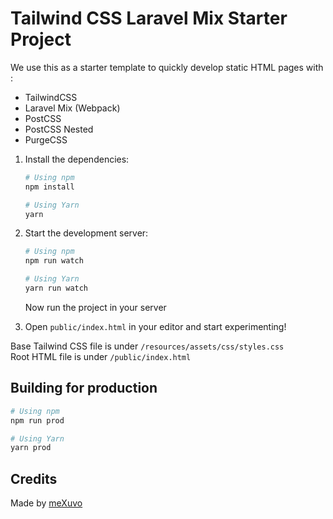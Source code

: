 # Tailwind CSS Laravel Mix Starter Project

We use this as a starter template to quickly develop static HTML pages with :
- TailwindCSS
- Laravel Mix (Webpack)
- PostCSS
- PostCSS Nested
- PurgeCSS

1. Install the dependencies:

   ```bash
   # Using npm
   npm install

   # Using Yarn
   yarn
   ```

2. Start the development server:

   ```bash
   # Using npm
   npm run watch

   # Using Yarn
   yarn run watch
   ```

   Now run the project in your server

3. Open `public/index.html` in your editor and start experimenting!

Base Tailwind CSS file is under `/resources/assets/css/styles.css`  
Root HTML file is under `/public/index.html` 

## Building for production

```bash
# Using npm
npm run prod

# Using Yarn
yarn prod
```

## Credits
Made by [meXuvo](https://linkedin.com/in/meXuvo)
